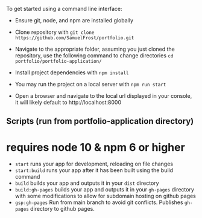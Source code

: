To get started using a command line interface:

- Ensure git, node, and npm are installed globally
- Clone repository with
```git clone https://github.com/SamuelFrost/portfolio.git```
- Navigate to the appropriate folder, assuming you just cloned the repository, use the following command to change directories
```cd portfolio/portfolio-application/```
- Install project dependencies with
```npm install```

- You may run the project on a local server with
```npm run start```
- Open a browser and navigate to the local url displayed in your console, it will likely default to http://localhost:8000


## Scripts (run from portfolio-application directory)

# requires node 10 & npm 6 or higher
- `start` runs your app for development, reloading on file changes
- `start:build` runs your app after it has been built using the build command
- `build` builds your app and outputs it in your `dist` directory
- `build:gh-pages` builds your app and outputs it in your `gh-pages` directory with some modifications to allow for subdomain hosting on github pages
- `gsp:gh-pages` Run from main branch to avoid git conflicts. Publishes `gh-pages` directory to github pages.